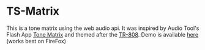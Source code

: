 # TS-Matrix

This is a tone matrix using the web audio api. It was inspired by Audio Tool's Flash App [Tone Matrix](https://www.audiotool.com/tonematrix/) and themed after the [TR-808](https://en.wikipedia.org/wiki/Roland_TR-808). Demo is available [here](https://tsiege.github.io/ts-matrix/) (works best on FireFox)

